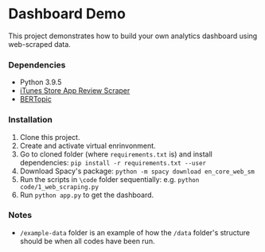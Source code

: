 # Dashboard Demo #
This project demonstrates how to build your own analytics dashboard using web-scraped data.

### Dependencies ###
- Python 3.9.5
- [iTunes Store App Review Scraper](https://github.com/mvoran/itunes_app_review_scraper)
- [BERTopic](https://github.com/MaartenGr/BERTopic)

### Installation ###
1. Clone this project.
2. Create and activate virtual enrinvonment.
3. Go to cloned folder (where `requirements.txt` is) and install dependencies: `pip install -r requirements.txt --user`
4. Download Spacy's package: `python -m spacy download en_core_web_sm`
5. Run the scripts in `\code` folder sequentially: e.g. `python code/1_web_scraping.py`
6. Run `python app.py` to get the dashboard.

### Notes ###
- `/example-data` folder is an example of how the `/data` folder's structure should be when all codes have been run.